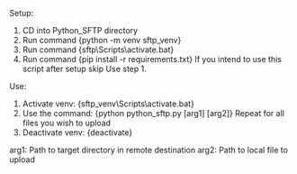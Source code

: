 Setup:
1) CD into Python_SFTP directory
2) Run command {python -m venv sftp_venv}
3) Run command {sftp\Scripts\activate.bat}
4) Run command {pip install -r requirements.txt}
	If you intend to use this script after setup skip Use step 1.

Use:  
1) Activate venv: {sftp_venv\Scripts\activate.bat}
2) Use the command: {python python_sftp.py [arg1] [arg2]}
	Repeat for all files you wish to upload
3) Deactivate venv: {deactivate}

arg1: Path to target directory in remote destination
arg2: Path to local file to upload